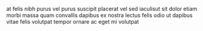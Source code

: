 at felis nibh purus vel purus suscipit placerat vel sed iaculisut sit dolor
etiam morbi massa quam convallis dapibus ex nostra lectus felis odio ut dapibus
vitae felis volutpat tempor ornare ac eget mi volutpat
